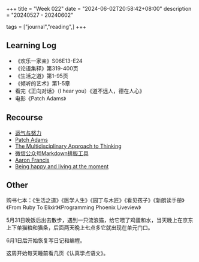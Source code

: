 +++
title = "Week 022"
date = "2024-06-02T20:58:42+08:00"
description = "20240527 - 20240602"

tags = ["journal","reading",]
+++

## Learning Log

* 《欢乐一家亲》S06E13-E24
* 《论语集释》第319-400页
* 《生活之道》第1-95页
* 《倾听的艺术》第1-5章
* 看完《正向对话》（I hear you）《道不远人，德在人心》
* 电影《Patch Adams》

## Recourse

* [运气与努力](https://1byte.io/articles/luck/)
* [Patch Adams](https://patchadams.org)
* [The Multidisciplinary Approach to Thinking](https://fs.blog/great-talks/multidisciplinary-approach-thinking-peter-kaufman/)
* [微信公众号Markdown排版工具](https://quail.ink/tools/markdown-to-wx/)
* [Aaron Francis](https://aaronfrancis.com/)
* [Being happy and living at the moment](https://www.youtube.com/watch?v=ENTf10L1jt0)

## Other

购书七本：《生活之道》《医学人生》《园丁与木匠》《看见孩子》《新朗读手册》《From Ruby To Elixir》《Programming Phoenix Liveview》

5月31日晚饭后出去散步，遇到一只流浪猫，给它喂了鸡蛋和水，当天晚上在京东上下单猫粮和猫条，后面两天晚上七点多它就出现在单元门口。

6月1日后开始恢复写日记和编程。

这周开始每天睡前看几页《认真学点语文》。